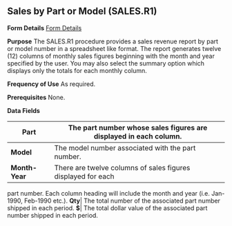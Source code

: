 ## Sales by Part or Model (SALES.R1)
<PageHeader />

**Form Details**
[Form Details](../SALES-R1-1/README.md)

**Purpose**
The SALES.R1 procedure provides a sales revenue report by part or model number
in a spreadsheet like format. The report generates twelve (12) columns of
monthly sales figures beginning with the month and year specified by the user.
You may also select the summary option which displays only the totals for each
monthly column.

**Frequency of Use**
As required.

**Prerequisites**
None.

**Data Fields**

| **Part**       | The part number whose sales figures are displayed in each column. |
| -------------- | ----------------------------------------------------------------- |
| **Model**      | The model number associated with the part number.                 |
| **Month-Year** | There are twelve columns of sales figures displayed for each      |
part number. Each column heading will include the month and year (i.e.
Jan-1990, Feb-1990 etc.).
**Qty**|  The total number of the associated part number shipped in each
period.
**$**|  The total dollar value of the associated part number shipped in each
period.

<badge text= "Version 8.10.57 " vertical="middle" />

<PageFooter />
